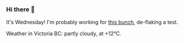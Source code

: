 ### Hi there :wave:

It's Wednesday! I'm probably working for [this bunch](https://github.com/kohofinancial), de-flaking a test.

Weather in Victoria BC: partly cloudy, at +12°C.
